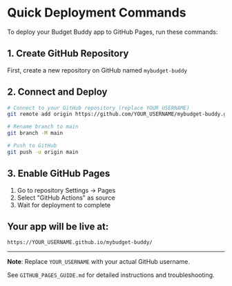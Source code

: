 # Quick Deployment Commands

To deploy your Budget Buddy app to GitHub Pages, run these commands:

## 1. Create GitHub Repository
First, create a new repository on GitHub named `mybudget-buddy`

## 2. Connect and Deploy

```bash
# Connect to your GitHub repository (replace YOUR_USERNAME)
git remote add origin https://github.com/YOUR_USERNAME/mybudget-buddy.git

# Rename branch to main
git branch -M main

# Push to GitHub
git push -u origin main
```

## 3. Enable GitHub Pages
1. Go to repository Settings → Pages
2. Select "GitHub Actions" as source
3. Wait for deployment to complete

## Your app will be live at:
`https://YOUR_USERNAME.github.io/mybudget-buddy/`

---

**Note**: Replace `YOUR_USERNAME` with your actual GitHub username.

See `GITHUB_PAGES_GUIDE.md` for detailed instructions and troubleshooting.
